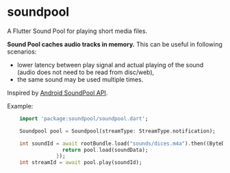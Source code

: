 # soundpool

A Flutter Sound Pool for playing short media files.

**Sound Pool caches audio tracks in memory.**
This can be useful in following scenarios:
- lower latency between play signal and actual playing of the sound (audio does not need to be read from disc/web),
- the same sound may be used multiple times.

Inspired by [Android SoundPool API](https://developer.android.com/reference/android/media/SoundPool).

Example:

```dart
    import 'package:soundpool/soundpool.dart';

    Soundpool pool = Soundpool(streamType: StreamType.notification);

    int soundId = await rootBundle.load("sounds/dices.m4a").then((ByteData soundData) {
                  return pool.load(soundData);
                });
    int streamId = await pool.play(soundId);
```